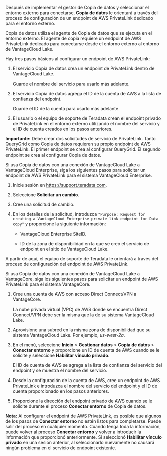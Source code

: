 Después de implementar el gestor de Copia de datos y seleccionar el entorno externo para conectarse, **Copia de datos** le orientará a través del proceso de configuración de un endpoint de AWS PrivateLink dedicado para el entorno externo.

Copia de datos utiliza el agente de Copia de datos que se ejecuta en el entorno externo. El agente de copia requiere un endpoint de AWS PrivateLink dedicado para conectarse desde el entorno externo al entorno de VantageCloud Lake.

Hay tres pasos básicos al configurar un endpoint de AWS PrivateLink:

1.  El servicio Copia de datos crea un endpoint de PrivateLink dentro de VantageCloud Lake.

    Guarde el nombre del servicio para usarlo más adelante.

2.  El servicio Copia de datos agrega el ID de la cuenta de AWS a la lista de confianza del endpoint.

    Guarde el ID de la cuenta para usarlo más adelante.

3.  El usuario o el equipo de soporte de Teradata crean el endpoint privado de PrivateLink en el entorno externo utilizando el nombre del servicio y el ID de cuenta creados en los pasos anteriores.

**Importante:** Debe crear dos solicitudes de servicio de PrivateLink. Tanto QueryGrid como Copia de datos requieren su propio endpoint de AWS PrivateLink. El primer endpoint se crea al configurar QueryGrid. El segundo endpoint se crea al configurar Copia de datos.

Si usa Copia de datos con una conexión de VantageCloud Lake a VantageCloud Enterprise, siga los siguientes pasos para solicitar un endpoint de AWS PrivateLink para el sistema VantageCloud Enterprise.

1.  Inicie sesión en <https://support.teradata.com>.

2.  Seleccione **Solicitar un cambio**.

3.  Cree una solicitud de cambio.

4.  En los detalles de la solicitud, introduzca `"Purpose: Request for creating a VantageCloud Enterprise private link endpoint for Data copy"` y proporcione la siguiente información:

    -   VantageCloud Enterprise SiteID.

    -   ID de la zona de disponibilidad en la que se creó el servicio de endpoint en el sitio de VantageCloud Lake.

A partir de aquí, el equipo de soporte de Teradata le orientará a través del proceso de configuración del endpoint de AWS PrivateLink.

Si usa Copia de datos con una conexión de VantageCloud Lake a VantageCore, siga los siguientes pasos para solicitar un endpoint de AWS PrivateLink para el sistema VantageCore.

1.  Cree una cuenta de AWS con acceso Direct Connect/VPN a VantageCore.

    La nube privada virtual (VPC) de AWS donde se encuentra Direct Connect/VPN debe ser la misma que la de su sistema VantageCloud Lake.

2.  Aprovisione una subred en la misma zona de disponibilidad que su sistema VantageCloud Lake. Por ejemplo, *us-west-2a*.

3.  En el menú, seleccione **Inicio** \> **Gestionar datos** \> **Copia de datos** \> **Conectar entorno** y proporcione un ID de cuenta de AWS cuando se le solicite y seleccione **Habilitar vínculo privado**.

    El ID de cuenta de AWS se agrega a la lista de confianza del servicio del endpoint y se muestra el nombre del servicio.

4.  Desde la configuración de la cuenta de AWS, cree un endpoint de AWS PrivateLink e introduzca el nombre del servicio del endpoint y el ID de cuenta proporcionado en los pasos anteriores.

5.  Proporcione la dirección del endpoint privado de AWS cuando se le solicite durante el proceso **Conectar entorno** de Copia de datos.

**Nota:** Al configurar el endpoint de AWS PrivateLink, es posible que algunos de los pasos de **Conectar entorno** no estén listos para completarse. Puede salir del proceso en cualquier momento. Cuando tenga toda la información, puede volver al proceso **Conectar entorno** y volver a introducir la información que proporcionó anteriormente. Si seleccionó **Habilitar vínculo privado** en una sesión anterior, al seleccionarlo nuevamente no causará ningún problema en el servicio de endpoint existente.

